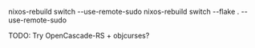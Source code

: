 nixos-rebuild switch --use-remote-sudo
nixos-rebuild switch --flake . --use-remote-sudo

TODO:
Try OpenCascade-RS + objcurses?
